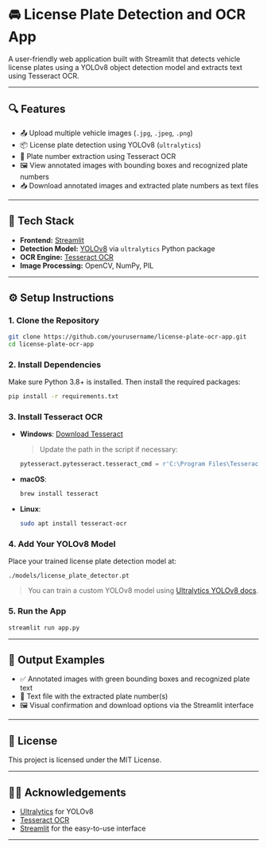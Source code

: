 
# 🚘 License Plate Detection and OCR App

A user-friendly web application built with Streamlit that detects vehicle license plates using a YOLOv8 object detection model and extracts text using Tesseract OCR.

---

## 🔍 Features

- 📤 Upload multiple vehicle images (`.jpg`, `.jpeg`, `.png`)
- 📦 License plate detection using YOLOv8 (`ultralytics`)
- 🔡 Plate number extraction using Tesseract OCR
- 🖼️ View annotated images with bounding boxes and recognized plate numbers
- 📥 Download annotated images and extracted plate numbers as text files

---

## 🧠 Tech Stack

- **Frontend:** [Streamlit](https://streamlit.io/)
- **Detection Model:** [YOLOv8](https://docs.ultralytics.com/) via `ultralytics` Python package
- **OCR Engine:** [Tesseract OCR](https://github.com/tesseract-ocr/tesseract)
- **Image Processing:** OpenCV, NumPy, PIL

---

## ⚙️ Setup Instructions

### 1. Clone the Repository

```bash
git clone https://github.com/yourusername/license-plate-ocr-app.git
cd license-plate-ocr-app
```

### 2. Install Dependencies

Make sure Python 3.8+ is installed. Then install the required packages:

```bash
pip install -r requirements.txt
```

### 3. Install Tesseract OCR

- **Windows**: [Download Tesseract](https://github.com/UB-Mannheim/tesseract/wiki)
  > Update the path in the script if necessary:
  ```python
  pytesseract.pytesseract.tesseract_cmd = r'C:\Program Files\Tesseract-OCR\tesseract.exe'
  ```

- **macOS**:  
  ```bash
  brew install tesseract
  ```

- **Linux**:  
  ```bash
  sudo apt install tesseract-ocr
  ```

### 4. Add Your YOLOv8 Model

Place your trained license plate detection model at:

```
./models/license_plate_detector.pt
```

> You can train a custom YOLOv8 model using [Ultralytics YOLOv8 docs](https://docs.ultralytics.com/).

### 5. Run the App

```bash
streamlit run app.py
```

---

## 📁 Output Examples

- ✅ Annotated images with green bounding boxes and recognized plate text
- 📄 Text file with the extracted plate number(s)
- 🖼️ Visual confirmation and download options via the Streamlit interface

---

## 📜 License

This project is licensed under the MIT License.

---

## 🙋‍♂️ Acknowledgements

- [Ultralytics](https://github.com/ultralytics/ultralytics) for YOLOv8
- [Tesseract OCR](https://github.com/tesseract-ocr/tesseract)
- [Streamlit](https://streamlit.io/) for the easy-to-use interface

---
